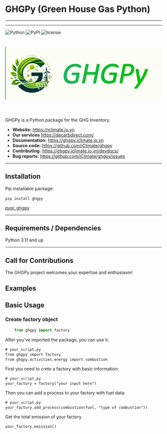 # GHGPy (Green House Gas Python)

---
---
![Python](https://img.shields.io/pypi/bkt92/ghgpy)
![PyPI](https://img.shields.io/pypi/v/ghgpy)
![license](https://img.shields.io/github/license/bkt92/ghgpy)

<h1 align="center">
<img src="https://github.com/bkt92/ghgpy/blob/bf841540ea4500ab9306586aacb6e961367fb77c/branding/logo/ghgpylogofull.jpeg" width="700">
</h1><br>

GHGPy is a Python package for the GHG Inventory. 

- **Website:** https://iclimate.io.vn
- **Our services** https://decarbdirect.com/
- **Documentation:** https://ghgpy.iclimate.io.vn
- **Source code:** https://github.com/iClimate/ghgpy
- **Contributing:** https://ghgpy.iclimate.io.vn/devdocs/
- **Bug reports:** https://github.com/iClimate/ghgpy/issues

---

## Installation

Pip installable package:

`pip install ghgpy`

[pypi: ghgpy](https://pypi.org/project/ghgpy/)


---

## Requirements / Dependencies

Python 3.11 and up

---


Call for Contributions
----------------------

The GHGPy project welcomes your expertise and enthusiasm!

Examples
----------------------

## Basic Usage

### Create factory object

```python
    from ghgpy import factory
```

After you've imported the package, you can use it:

    # your_script.py
    from ghgpy import factory
    from ghgpy.activities.energy import combustion

First you need to crete a factory with basic information:

    # your_script.py
    your_factory = factory("your input here")

Then you can add a process to your factory with fuel data:

    # your_script.py
    your_factory.add_process(combustion(fuel, "type of combustion"))

Get the total emission of your factory

    your_factory.emission()